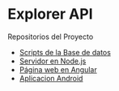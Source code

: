 # Explorer API

Repositorios del Proyecto
- [Scripts de la Base de datos](https://github.com/AntonioAlejandro01/ExplorerDB)
- [Servidor en Node.js](https://github.com/AntonioAlejandro01/Explorer-API)
- [Página web en Angular](https://github.com/AntonioAlejandro01/explorer-web)
- [Aplicacion Android](https://github.com/AntonioAlejandro01/ExpplorerApp)

